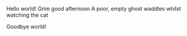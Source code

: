 Hello world!
Grim good afternoon
A poor, empty ghost waddles
whilst watching the cat








Goodbye world!